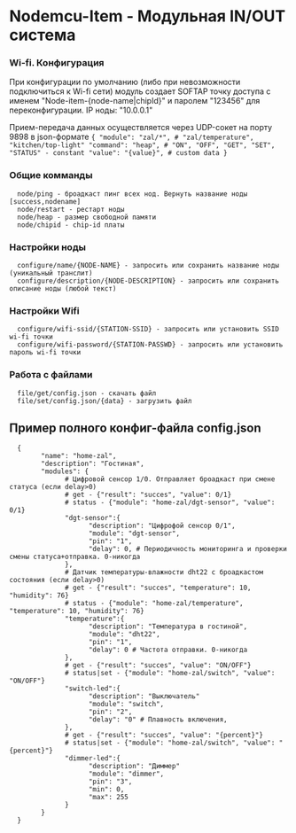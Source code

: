 # Nodemcu-Item - Модульная IN/OUT система 

### Wi-fi. Конфигурация
При конфигурации по умолчанию (либо при невозможности подключиться к Wi-fi сети) модуль создает SOFTAP точку доступа с именем "Node-item-{node-name|chipId}" и паролем "123456" для переконфигурации. IP ноды: "10.0.0.1"

Прием-передача данных осуществляется через UDP-сокет на порту 9898 в json-формате
      ```{
            "module": "zal/*", # "zal/temperature", "kitchen/top-light"
            "command": "heap", # "ON", "OFF", "GET", "SET", "STATUS" - constant
            "value": "{value}",
            # custom data
      }
      ```

### Общие комманды
      node/ping - броадкаст пинг всех нод. Вернуть название ноды [success,nodename]
      node/restart - рестарт ноды
      node/heap - размер свободной памяти
      node/chipid - chip-id платы

### Настройки ноды
      configure/name/{NODE-NAME} - запросить или сохранить название ноды (уникальный транслит)
      configure/description/{NODE-DESCRIPTION} - запросить или сохранить описание ноды (любой текст)

### Настройки Wifi
      configure/wifi-ssid/{STATION-SSID} - запросить или установить SSID wi-fi точки
      configure/wifi-password/{STATION-PASSWD} - запросить или установить пароль wi-fi точки
      
### Работа с файлами
      file/get/config.json - скачать файл
      file/set/config.json/{data} - загрузить файл

## Пример полного конфиг-файла config.json
      {
            "name": "home-zal",
            "description": "Гостиная",
            "modules": {
                  # Цифровой сенсор 1/0. Отправляет броадкаст при смене статуса (если delay>0)
                  # get - {"result": "succes", "value": 0/1}
                  # status - {"module": "home-zal/dgt-sensor", "value": 0/1}
                  "dgt-sensor":{
                        "description": "Цифрофой сенсор 0/1",
                        "module": "dgt-sensor",
                        "pin": "1",
                        "delay": 0, # Периодичность мониторинга и проверки смены статуса+отправка. 0-никогда
                  },
                  # Датчик температуры-влажности dht22 с броадкастом состояния (если delay>0)
                  # get - {"result": "succes", "temperature": 10, "humidity": 76}
                  # status - {"module": "home-zal/temperature", "temperature": 10, "humidity": 76}
                  "temperature":{
                        "description": "Температура в гостиной",
                        "module": "dht22",
                        "pin": "1",
                        "delay": 0 # Частота отправки. 0-никогда
                  },
                  # get - {"result": "succes", "value": "ON/OFF"}
                  # status|set - {"module": "home-zal/switch", "value": "ON/OFF"}
                  "switch-led":{
                        "description": "Выключатель"
                        "module": "switch",
                        "pin": "2",
                        "delay": "0" # Плавность включения,
                  },
                  # get - {"result": "succes", "value": "{percent}"}
                  # status|set - {"module": "home-zal/switch", "value": "{percent}"}
                  "dimmer-led":{
                        "description": "Диммер"
                        "module": "dimmer",
                        "pin": "3",
                        "min": 0,
                        "max": 255
                  }
            }
      }
